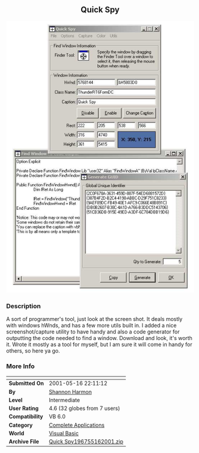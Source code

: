﻿<div align="center">

## Quick Spy

<img src="PIC20015162217447174.jpg">
</div>

### Description

A sort of programmer's tool, just look at the screen shot. It deals mostly with windows hWnds, and has a few more utils built in. I added a nice screenshot/capture utility to have handy and also a code generator for outputting the code needed to find a window. Download and look, it's worth it. Wrote it mostly as a tool for myself, but I am sure it will come in handy for others, so here ya go.
 
### More Info
 


<span>             |<span>
---                |---
**Submitted On**   |2001-05-16 22:11:12
**By**             |[Shannon Harmon](https://github.com/Planet-Source-Code/PSCIndex/blob/master/ByAuthor/shannon-harmon.md)
**Level**          |Intermediate
**User Rating**    |4.6 (32 globes from 7 users)
**Compatibility**  |VB 6\.0
**Category**       |[Complete Applications](https://github.com/Planet-Source-Code/PSCIndex/blob/master/ByCategory/complete-applications__1-27.md)
**World**          |[Visual Basic](https://github.com/Planet-Source-Code/PSCIndex/blob/master/ByWorld/visual-basic.md)
**Archive File**   |[Quick Spy196755162001\.zip](https://github.com/Planet-Source-Code/shannon-harmon-quick-spy__1-23220/archive/master.zip)








